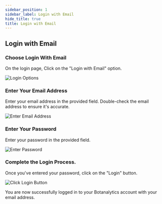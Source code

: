 ```yaml
---
sidebar_position: 1
sidebar_label: Login with Email
hide_title: true
title: Login with Email
---
```


## Login with Email

### Choose Login With Email 

On the login page, Click on the "Login with Email" option.

![Login Options](@site/static/img/signup/login-with-email.png)

### Enter Your Email Address

Enter your email address in the provided field. Double-check the email address to ensure it's accurate.

![Enter Email Address](@site/static/img/signup/login-with-email-enter-email.png)

### Enter Your Password

Enter your password in the provided field.

![Enter Password](@site/static/img/signup/login-with-email-enter-password.png)

### Complete the Login Process. 

Once you've entered your password, click on the "Login"  button.

![Click Login Button](@site/static/img/signup/login-with-email-click-login-button.png)

You are now successfully logged in to your Botanalytics account with your email address.

